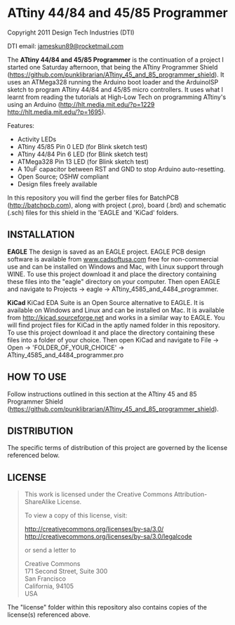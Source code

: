 ATtiny 44/84 and 45/85 Programmer
=================================
Copyright 2011 Design Tech Industries (DTI)

DTI email: <jameskun89@rocketmail.com>

The **ATtiny 44/84 and 45/85 Programmer** is the continuation of a project I started one Saturday afternoon, that being the ATtiny Programmer Shield
(https://github.com/punklibrarian/ATtiny_45_and_85_programmer_shield). It uses an ATMega328 running the Arduino boot loader and the ArduinoISP sketch to 
program ATtiny 44/84 and 45/85 micro controllers. It uses what I learnt from reading the tutorials at High-Low Tech on programming ATtiny's using an Arduino
(http://hlt.media.mit.edu/?p=1229 http://hlt.media.mit.edu/?p=1695).

Features:

 * Activity LEDs
 * ATtiny 45/85 Pin 0 LED (for Blink sketch test) 
 * ATtiny 44/84 Pin 6 LED (for Blink sketch test)
 * ATMega328 Pin 13 LED (for Blink sketch test)
 * A 10uF capacitor between RST and GND to stop Arduino auto-resetting. 
 * Open Source; OSHW compliant
 * Design files freely available

In this repository you will find the gerber files for BatchPCB (http://batchpcb.com), along with project (.pro), board (.brd) 
and schematic (.sch) files for this shield in the 'EAGLE and 'KiCad' folders. 

INSTALLATION
------------
**EAGLE**
The design is saved as an EAGLE project. EAGLE PCB design software is available from www.cadsoftusa.com 
free for non-commercial use and can be installed on Windows and Mac, with Linux support through WINE. 
To use this project download it and place the directory containing these files into the "eagle" directory 
on your computer. Then open EAGLE and navigate to Projects -> eagle -> ATtiny_4585_and_4484_programmer.

**KiCad**
KiCad EDA Suite is an Open Source alternative to EAGLE. It is available on Windows and Linux and can be installed 
on Mac. It is available from http://kicad.sourceforge.net and works in a similar way to EAGLE. You will find project 
files for KiCad in the aptly named folder in this repository. To use this project download it and place the directory 
containing these files into a folder of your choice. Then open KiCad and navigate to File -> Open -> 
'FOLDER_OF_YOUR_CHOICE' -> ATtiny_4585_and_4484_programmer.pro

HOW TO USE
----------
Follow instructions outlined in this section at the ATtiny 45 and 85 Programmer Shield (https://github.com/punklibrarian/ATtiny_45_and_85_programmer_shield).

DISTRIBUTION
------------
The specific terms of distribution of this project are governed by the license referenced below.

LICENSE
-------
> This work is licensed under the Creative Commons Attribution-ShareAlike License.  
> 
> To view a copy of this license, visit:
> 
>   http://creativecommons.org/licenses/by-sa/3.0/  
>   http://creativecommons.org/licenses/by-sa/3.0/legalcode
> 
> or send a letter to
> 
>   Creative Commons  
>   171 Second Street, Suite 300  
>   San Francisco  
>   California, 94105  
>   USA

The "license" folder within this repository also contains copies of the
license(s) referenced above.